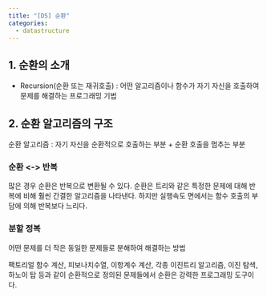 ```yaml
---
title: "[DS] 순환"
categories: 
  - datastructure
---
```

## 1. 순환의 소개

- Recursion(순환 또는 재귀호출) : 어떤 알고리즘이나 함수가 자기 자신을 호출하여 문제를 해결하는 프로그래밍 기법

## 2. 순환 알고리즘의 구조

순환 알고리즘 : 자기 자신을 순환적으로 호출하는 부분 + 순환 호출을 멈추는 부분

### 순환 <-> 반복

많은 경우 순환은 반복으로 변환될 수 있다. 순환은 트리와 같은 특정한 문제에 대해 반복에 비해 훨씬 간결한 알고리즘을 나타낸다. 하지만 실행속도 면에서는 함수 호출의 부담에 의해 반복보다 느리다.

### 분할 정복

어떤 문제를 더 작은 동일한 문제들로 분해하여 해결하는 방법

팩토리얼 함수 계산, 피보나치수열, 이항계수 계산, 각종 이진트리 알고리즘, 이진 탐색, 하노이 탑 등과 같이 순환적으로 정의된 문제들에서 순환은 강력한 프로그래밍 도구이다.